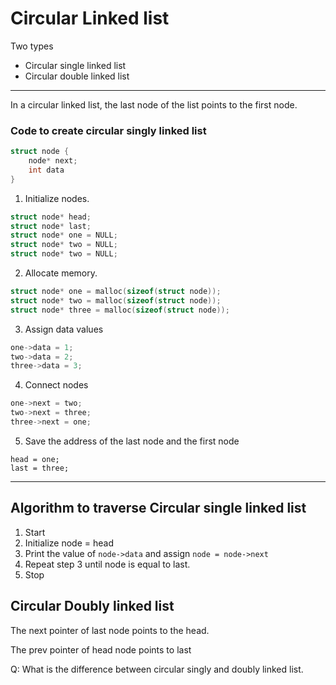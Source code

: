 # Circular Linked list

Two types

- Circular single linked list
- Circular double linked list

---

In a circular linked list, the last node of the list points to the first node.

### Code to create circular singly linked list

```c
struct node {
    node* next;
    int data
}
```

1. Initialize nodes.

```c
struct node* head;
struct node* last;
struct node* one = NULL;
struct node* two = NULL;
struct node* two = NULL;
```

2. Allocate memory.

```c
struct node* one = malloc(sizeof(struct node));
struct node* two = malloc(sizeof(struct node));
struct node* three = malloc(sizeof(struct node));
```

3. Assign data values

```c
one->data = 1;
two->data = 2;
three->data = 3;
```

4. Connect nodes

```c
one->next = two;
two->next = three;
three->next = one;
```

5. Save the address of the last node and the first node

```
head = one;
last = three;
```

---

## Algorithm to traverse Circular single linked list

1. Start
2. Initialize node = head
3. Print the value of `node->data` and assign `node = node->next`
4. Repeat step 3 until node is equal to last.
5. Stop

## Circular Doubly linked list

The next pointer of last node points to the head.

The prev pointer of head node points to last

Q: What is the difference between circular singly and doubly linked list.
